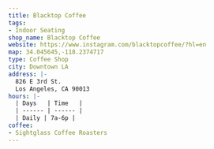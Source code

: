 ```yaml
---
title: Blacktop Coffee
tags:
- Indoor Seating
shop_name: Blacktop Coffee
website: https://www.instagram.com/blacktopcoffee/?hl=en
map: 34.045645,-118.2374717
type: Coffee Shop
city: Downtown LA
address: |-
  826 E 3rd St.
  Los Angeles, CA 90013
hours: |-
  | Days   | Time   |
  | ------ | ------ |
  | Daily | 7a-6p |
coffee:
- Sightglass Coffee Roasters
---
```

